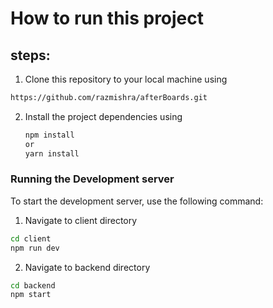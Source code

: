 # How to run this project
## steps:
1. Clone this repository to your local machine using

 ```bash
 https://github.com/razmishra/afterBoards.git
```
2. Install the project dependencies using
   ```bash
   npm install
   or
   yarn install
   ```

### Running the Development server

To start the development server, use the following command:

1. Navigate to client directory

```bash
cd client
npm run dev
```

2. Navigate to backend directory

```bash
cd backend
npm start
```
